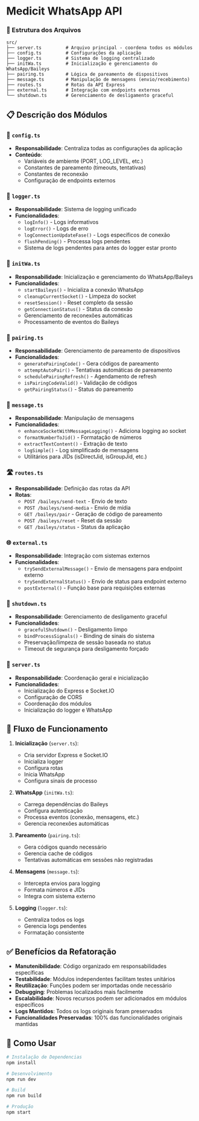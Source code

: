 # Medicit WhatsApp API

### 📁 Estrutura dos Arquivos

```
src/
├── server.ts         # Arquivo principal - coordena todos os módulos
├── config.ts         # Configurações da aplicação
├── logger.ts         # Sistema de logging centralizado
├── initWa.ts         # Inicialização e gerenciamento do WhatsApp/Baileys
├── pairing.ts        # Lógica de pareamento de dispositivos
├── message.ts        # Manipulação de mensagens (envio/recebimento)
├── routes.ts         # Rotas da API Express
├── external.ts       # Integração com endpoints externos
└── shutdown.ts       # Gerenciamento de desligamento graceful
```

## 📋 Descrição dos Módulos

### 🔧 `config.ts`

- **Responsabilidade**: Centraliza todas as configurações da aplicação
- **Conteúdo**:
  - Variáveis de ambiente (PORT, LOG_LEVEL, etc.)
  - Constantes de pareamento (timeouts, tentativas)
  - Constantes de reconexão
  - Configuração de endpoints externos

### 📝 `logger.ts`

- **Responsabilidade**: Sistema de logging unificado
- **Funcionalidades**:
  - `logInfo()` - Logs informativos
  - `logError()` - Logs de erro
  - `logConnectionUpdateFase()` - Logs específicos de conexão
  - `flushPending()` - Processa logs pendentes
  - Sistema de logs pendentes para antes do logger estar pronto

### 🔌 `initWa.ts`

- **Responsabilidade**: Inicialização e gerenciamento do WhatsApp/Baileys
- **Funcionalidades**:
  - `startBaileys()` - Inicializa a conexão WhatsApp
  - `cleanupCurrentSocket()` - Limpeza do socket
  - `resetSession()` - Reset completo da sessão
  - `getConnectionStatus()` - Status da conexão
  - Gerenciamento de reconexões automáticas
  - Processamento de eventos do Baileys

### 🔗 `pairing.ts`

- **Responsabilidade**: Gerenciamento de pareamento de dispositivos
- **Funcionalidades**:
  - `generatePairingCode()` - Gera códigos de pareamento
  - `attemptAutoPair()` - Tentativas automáticas de pareamento
  - `schedulePairingRefresh()` - Agendamento de refresh
  - `isPairingCodeValid()` - Validação de códigos
  - `getPairingStatus()` - Status do pareamento

### 💬 `message.ts`

- **Responsabilidade**: Manipulação de mensagens
- **Funcionalidades**:
  - `enhanceSocketWithMessageLogging()` - Adiciona logging ao socket
  - `formatNumberToJid()` - Formatação de números
  - `extractTextContent()` - Extração de texto
  - `logSimple()` - Log simplificado de mensagens
  - Utilitários para JIDs (isDirectJid, isGroupJid, etc.)

### 🛣️ `routes.ts`

- **Responsabilidade**: Definição das rotas da API
- **Rotas**:
  - `POST /baileys/send-text` - Envio de texto
  - `POST /baileys/send-media` - Envio de mídia
  - `GET /baileys/pair` - Geração de código de pareamento
  - `POST /baileys/reset` - Reset da sessão
  - `GET /baileys/status` - Status da aplicação

### 🌐 `external.ts`

- **Responsabilidade**: Integração com sistemas externos
- **Funcionalidades**:
  - `trySendExternalMessage()` - Envio de mensagens para endpoint externo
  - `trySendExternalStatus()` - Envio de status para endpoint externo
  - `postExternal()` - Função base para requisições externas

### 🔄 `shutdown.ts`

- **Responsabilidade**: Gerenciamento de desligamento graceful
- **Funcionalidades**:
  - `gracefulShutdown()` - Desligamento limpo
  - `bindProcessSignals()` - Binding de sinais do sistema
  - Preservação/limpeza de sessão baseada no status
  - Timeout de segurança para desligamento forçado

### 🚀 `server.ts`

- **Responsabilidade**: Coordenação geral e inicialização
- **Funcionalidades**:
  - Inicialização do Express e Socket.IO
  - Configuração de CORS
  - Coordenação dos módulos
  - Inicialização do logger e WhatsApp

## 🔄 Fluxo de Funcionamento

1. **Inicialização** (`server.ts`):

   - Cria servidor Express e Socket.IO
   - Inicializa logger
   - Configura rotas
   - Inicia WhatsApp
   - Configura sinais de processo

2. **WhatsApp** (`initWa.ts`):

   - Carrega dependências do Baileys
   - Configura autenticação
   - Processa eventos (conexão, mensagens, etc.)
   - Gerencia reconexões automáticas

3. **Pareamento** (`pairing.ts`):

   - Gera códigos quando necessário
   - Gerencia cache de códigos
   - Tentativas automáticas em sessões não registradas

4. **Mensagens** (`message.ts`):

   - Intercepta envios para logging
   - Formata números e JIDs
   - Integra com sistema externo

5. **Logging** (`logger.ts`):
   - Centraliza todos os logs
   - Gerencia logs pendentes
   - Formatação consistente

## ✅ Benefícios da Refatoração

- **Manutenibilidade**: Código organizado em responsabilidades específicas
- **Testabilidade**: Módulos independentes facilitam testes unitários
- **Reutilização**: Funções podem ser importadas onde necessário
- **Debugging**: Problemas localizados mais facilmente
- **Escalabilidade**: Novos recursos podem ser adicionados em módulos específicos
- **Logs Mantidos**: Todos os logs originais foram preservados
- **Funcionalidades Preservadas**: 100% das funcionalidades originais mantidas

## 🔧 Como Usar

```bash
# Instalação de Dependencias
npm install

# Desenvolvimento
npm run dev

# Build
npm run build

# Produção
npm start
```
